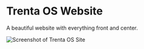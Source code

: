 # Trenta OS Website

A beautiful website with everything front and center.

![Screenshot of Trenta OS Site](https://trenta.io/screenshots/site-os.jpg)
